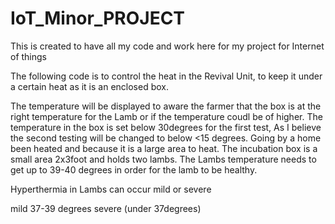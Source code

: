 # IoT_Minor_PROJECT
This is created to have all my code and work here for my project for Internet of things 


The following code is to control the heat in the Revival Unit, to keep it under a certain heat as it is an enclosed box.

The temperature will be displayed to aware the farmer that the box is at the right temperature for the Lamb or if the temperature coudl be of higher. 
The temperature in the box is set below 30degrees for the first test, As I believe the second testing will be changed to below <15 degrees. Going by a home been heated and because it is a large area to heat. The incubation box is a small area 2x3foot and holds two lambs.
The Lambs temperature needs to get up to 39-40 degrees in order for the lamb to be healthy. 

Hyperthermia in Lambs can occur mild or severe 

mild 37-39 degrees 
severe (under 37degrees)


